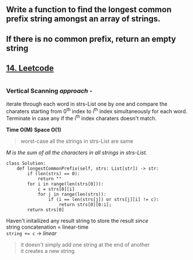 ## Write a function to find the longest common prefix string amongst an array of strings.
## If there is no common prefix, return an empty string
## [14. Leetcode](https://leetcode.com/problems/longest-common-prefix/)
#

###  Vertical Scanning *approach* -<br>
iterate through each word in strs-List one by one and compare the charaters starting from 0<sup>th</sup> index to i<sup>th</sup> index simultaneously for each word.<br>
Terminate in case any if the i<sup>th</sup> index charaters doesn't match.


  
**Time O(M)**  **Space O(1)**     
> worst-case all the strings in strs-List are same 

*M is the sum of all the characters in all strings in strs-List.*
```
class Solution:
    def longestCommonPrefix(self, strs: List[str]) -> str:
        if (len(strs) == 0):
            return ""
        for i in range(len(strs[0])):
            c = strs[0][i]
            for j in range(len(strs)):
                if (i == len(strs[j]) or strs[j][i] != c):
                    return strs[0][0:i];             
        return strs[0]
```              
Haven't initailized any result string to store the result *since* <br>
string concatenation = linear-time<br>
`string += c` -> *linear*
>it doesn't simply add one string at the end of another<br>
> it creates a new string